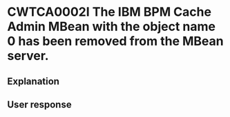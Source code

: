 # CWTCA0002I The IBM BPM Cache Admin MBean with the object name 0 has been removed from the MBean server.

## Explanation

## User response